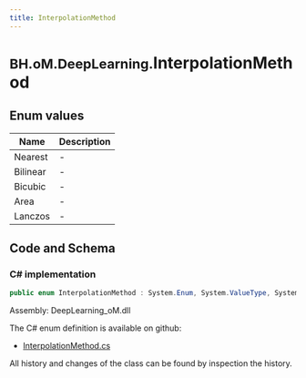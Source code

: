 ```yaml
---
title: InterpolationMethod
---
```


# <small>BH.oM.DeepLearning.</small>**InterpolationMethod**



## Enum values

| Name            | Description                                                    |
|-----------------|----------------------------------------------------------------|
| Nearest |  -  |
| Bilinear |  -  |
| Bicubic |  -  |
| Area |  -  |
| Lanczos |  -  |


## Code and Schema

### C# implementation

``` C# title="C#"
public enum InterpolationMethod : System.Enum, System.ValueType, System.IComparable, System.ISpanFormattable, System.IFormattable, System.IConvertible
```

Assembly: DeepLearning_oM.dll

The C# enum definition is available on github:

- [InterpolationMethod.cs](https://github.com/BHoM/BHoM/blob/develop/DeepLearning_oM/Enums\InterpolationMethod.cs)

All history and changes of the class can be found by inspection the history.

